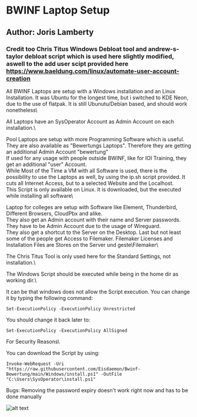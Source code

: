 # BWINF Laptop Setup

## Author: Joris Lamberty

### Credit too Chris Titus Windows Debloat tool and andrew-s-taylor debloat script which is used here slightly modified, aswell to the add user scipt provided here https://www.baeldung.com/linux/automate-user-account-creation

All BWINF Laptops are setup with a Windows installation and an Linux Installation. It was Ubuntu for the longest time, but i switched to KDE Neon, due to the use of flatpak. It is still Ubunutu/Debian based, and should work nonetheless\

All Laptops have an SysOperator Account as Admin Account on each installation.\

Pool Laptops are setup with more Programming Software which is useful. They are also available as "Bewertungs Laptops". Therefore they are getting an additional Admin Account "bewertung"\
If used for any usage with people outside BWINF, like for IOI Training, they get an additional "user" Account.\
While Most of the Time a VM with all Software is used, there is the possibility to use the Laptops as well, by using the ip.sh script provided. It cuts all Internet Access, but to a selected Website and the Localhost.\
This Script is only available on Linux. It is downloaded, but the executed while installing all software\

Laptop for colleges are setup with Software like Element, Thunderbird, Different Browsers, CloudPbx and alike.\
They also get an Admin account with their name and Server passwords. They have to be Admin Account due to the usage of Wireguard.\
They also get a shortcut to the Server on the Desktop. Last but not least some of the people get Access to Filemaker. Filemaker Licenses and Installation Files are Stores on the Server und geste\\Filemaker\

The Chris Titus Tool is only used here for the Standard Settings, not installation.\

The Windows Script should be executed while being in the home dir as working dir.\

It can be that windows does not allow the Script execution. You can change it by typing the following command: 

    Set-ExecutionPolicy -ExecutionPolicy Unrestricted

You should change it back later to: 

    Set-ExecutionPolicy -ExecutionPolicy AllSigned

For Security Reasons\

You can download the Script by using:

    Invoke-WebRequest -Uri "https://raw.githubusercontent.com/Eisdaemon/Bwinf-Bewertung/main/Windows/install.ps1" -OutFile "C:\Users\SysOperator\install.ps1"

Bugs: Removing the password expiry doesn't work right now and has to be done manually

![alt text](https://maxleiter.com/blog/node-tooling/unix-poster.jpg)
